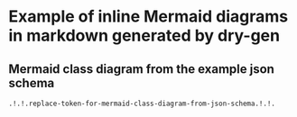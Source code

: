 # Example of inline Mermaid diagrams in markdown generated by dry-gen

## Mermaid class diagram from the example json schema

```mermaid
.!.!.replace-token-for-mermaid-class-diagram-from-json-schema.!.!.
```

